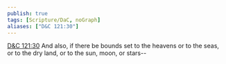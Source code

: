 ```yaml
---
publish: true
tags: [Scripture/DaC, noGraph]
aliases: ["D&C 121:30"]
---
```

[D&C 121:30](https://churchofjesuschrist.org/study/scriptures/dc-testament/dc/121?lang=eng&id=p30#p30) And also, if there be bounds set to the heavens or to the seas, or to the dry land, or to the sun, moon, or stars--
